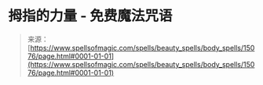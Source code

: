<!--yml

category: 未分类

date: 2024-06-12 18:54:19

-->

# 拇指的力量 - 免费魔法咒语

> 来源：[https://www.spellsofmagic.com/spells/beauty_spells/body_spells/15076/page.html#0001-01-01](https://www.spellsofmagic.com/spells/beauty_spells/body_spells/15076/page.html#0001-01-01)
